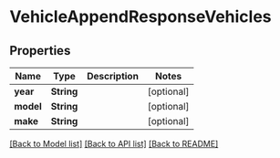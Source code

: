 # VehicleAppendResponseVehicles

## Properties
Name | Type | Description | Notes
------------ | ------------- | ------------- | -------------
**year** | **String** |  | [optional] 
**model** | **String** |  | [optional] 
**make** | **String** |  | [optional] 

[[Back to Model list]](../README.md#documentation-for-models) [[Back to API list]](../README.md#documentation-for-api-endpoints) [[Back to README]](../README.md)


